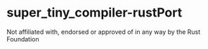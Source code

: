 # super_tiny_compiler-rustPort
Not affiliated with, endorsed or approved of in any way by the Rust Foundation
